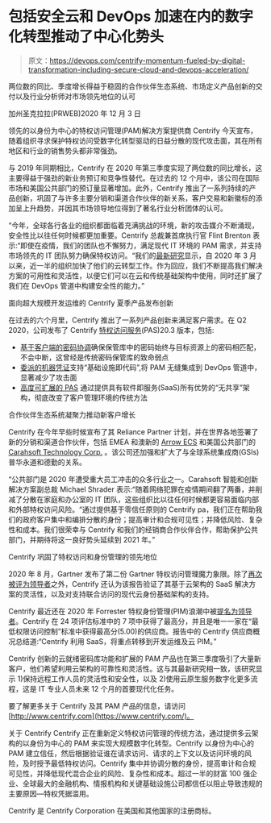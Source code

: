 # 包括安全云和 DevOps 加速在内的数字化转型推动了中心化势头

> 原文：<https://devops.com/centrify-momentum-fueled-by-digital-transformation-including-secure-cloud-and-devops-acceleration/>

两位数的同比、季度增长得益于稳固的合作伙伴生态系统、市场定义产品创新的交付以及行业分析师对市场领先地位的认可

加州圣克拉拉(PRWEB)2020 年 12 月 3 日

领先的以身份为中心的特权访问管理(PAM)解决方案提供商 Centrify 今天宣布，随着组织寻求保护特权访问受数字化转型驱动的日益分散的现代攻击面，其在所有地区和行业的销售势头都非常强劲。

与 2019 年同期相比，Centrify 在 2020 年第三季度实现了两位数的同比增长，这主要得益于强劲的新业务预订和竞争性替代。在过去的 12 个月中，该公司在国际市场和美国公共部门的预订量显著增加。此外，Centrify 推出了一系列持续的产品创新，巩固了与许多主要分销和渠道合作伙伴的新关系，客户交易和新徽标的添加呈上升趋势，并因其市场领导地位得到了著名行业分析团体的认可。

“今年，全球各行各业的组织都面临着充满挑战的环境，新的攻击媒介不断涌现，安全性比以往任何时候都更加重要。Centrify 总裁兼首席执行官 Flint Brenton 表示:“即使在疫情，我们的团队也不懈努力，满足现代 IT 环境的 PAM 需求，并支持市场领先的 IT 团队努力确保特权访问。“我们的[最新研究](https://www.centrify.com/about-us/news/press-releases/2020/global-pandemic-has-accelerated-cloud-transformation-nearly-half/)显示，自 2020 年 3 月以来，近一半的组织加快了他们的云转型工作。作为回应，我们不断提高我们解决方案的可用性和灵活性，以便它们可以在云和传统基础架构中使用，同时还扩展了我们在 DevOps 管道中构建安全性的能力。”

面向超大规模开发运维的 Centrify 夏季产品发布创新

在过去的六个月里，Centrify 推出了一系列产品创新来满足客户需求。在 Q2 2020，公司发布了 Centrify [特权访问服务](https://www.centrify.com/pam/privileged-access-service/)(PAS)20.3 版本，包括:

*   [基于客户端的密码协调](https://www.centrify.com/about-us/news/press-releases/2020/centrify-client-based-password-reconciliation/)确保保管库中的密码始终与目标资源上的密码相匹配，不会中断，这曾经是传统密码保管库的致命弱点
*   [委派的机器凭证](https://www.centrify.com/about-us/news/press-releases/2020/centrify-empowers-devsecops-delegated-machine-credentials/)支持“基础设施即代码”,将 PAM 无缝集成到 DevOps 管道中，显著减少了攻击面
*   [高度可扩展的 PAS](https://www.centrify.com/about-us/news/press-releases/2020/centrify-hyper-scalable-privileged-access-service/) 通过提供具有软件即服务(SaaS)所有优势的“无共享”架构，彻底改变了客户管理环境的传统方法

合作伙伴生态系统凝聚力推动新客户增长

Centrify 在今年早些时候宣布了其 Reliance Partner 计划，并在世界各地签署了新的分销和渠道合作伙伴，包括 EMEA 和澳新的 [Arrow ECS](https://www.arrow.com/ecs/uk/products/centrify/) 和美国公共部门的 [Carahsoft Technology Corp.](https://www.carahsoft.com/centrify) 。该公司还加强和扩大了与全球系统集成商(GSIs)普华永道和德勤的关系。

“公共部门是 2020 年遭受重大员工冲击的众多行业之一。Carahsoft 智能和创新解决方案副总裁 Michael Shrader 表示:“随着网络犯罪在疫情期间翻了两番，并削减了分散在家庭和办公室的 IT 团队，这些组织比以往任何时候都更容易面临内部和外部特权访问风险。“通过提供基于零信任原则的 Centrify pa，我们正在帮助我们的政府客户集中和编排分散的身份；提高审计和合规可见性；并降低风险、复杂性和成本。我们很荣幸与 Centrify 和我们的经销商合作伙伴合作，帮助保护公共部门，并期待将这一良好势头延续到 2021 年。”

Centrify 巩固了特权访问和身份管理的领先地位

2020 年 8 月，Gartner 发布了第二份 Gartner 特权访问管理魔力象限。除了[再次被评为领导者](https://www.centrify.com/lp/gartner-mq-privileged-access-management/)之外，Centrify 还认为该报告验证了其基于云架构的 SaaS 解决方案的灵活性，以及对支持联合访问的现代云身份基础架构的支持。

Centrify 最近还在 2020 年 Forrester 特权身份管理(PIM)浪潮中被[提名为领导者](https://www.centrify.com/lp/forrester-wave-privileged-identity-management/)。Centrify 在 24 项评估标准中的 7 项中获得了最高分，并且是唯一一家在“最低权限访问控制”标准中获得最高分(5.00)的供应商。报告中的 Centrify 供应商概况总结道:“Centrify 利用 SaaS，将重点转移到开发运维及云 PIM。”

Centrify 创新的云就绪密码库功能和扩展的 PAM 产品也在第三季度吸引了大量新客户，他们希望利用云架构的可靠性和灵活性。这与其最新研究相一致，该研究显示 1)保持远程工作人员的灵活性和安全性，以及 2)使用云原生服务数字化更多流程，这是 IT 专业人员未来 12 个月的首要现代化任务。

要了解更多关于 Centrify 及其 PAM 产品的信息，请访问[http://www.centrify.com](https://www.centrify.com/)。

关于 Centrify
Centrify 正在重新定义特权访问管理的传统方法，通过提供多云架构的以身份为中心的 PAM 来实现大规模数字化转型。Centrify 以身份为中心的 PAM 建立信任，然后根据验证谁在请求访问、请求的上下文以及访问环境的风险，及时授予最低特权访问。Centrify 集中并协调分散的身份，提高审计和合规可见性，并降低现代混合企业的风险、复杂性和成本。超过一半的财富 100 强企业、全球最大的金融机构、情报机构和关键基础设施公司都信任以阻止导致违规的主要原因—特权凭据滥用。

Centrify 是 Centrify Corporation 在美国和其他国家的注册商标。